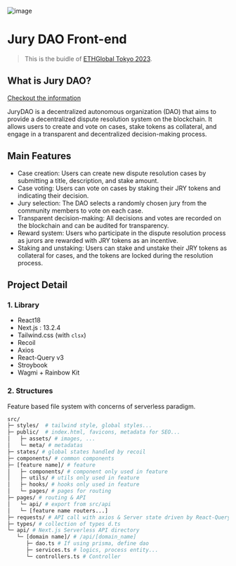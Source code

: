 ![image](https://user-images.githubusercontent.com/65929678/232244423-20b3e899-92b7-4b3e-8fbe-3c31ba2b5055.png)

# Jury DAO Front-end

> This is the buidle of [ETHGlobal Tokyo 2023](https://ethglobal.com/events/tokyo).

## What is Jury DAO?

[Checkout the information](https://github.com/catze-labs/jury-dao-info)

JuryDAO is a decentralized autonomous organization (DAO) that aims to provide a decentralized dispute resolution system on the blockchain. It allows users to create and vote on cases, stake tokens as collateral, and engage in a transparent and decentralized decision-making process.


## Main Features

- Case creation: Users can create new dispute resolution cases by submitting a title, description, and stake amount.
- Case voting: Users can vote on cases by staking their JRY tokens and indicating their decision.
- Jury selection: The DAO selects a randomly chosen jury from the community members to vote on each case.
- Transparent decision-making: All decisions and votes are recorded on the blockchain and can be audited for transparency.
- Reward system: Users who participate in the dispute resolution process as jurors are rewarded with JRY tokens as an incentive.
- Staking and unstaking: Users can stake and unstake their JRY tokens as collateral for cases, and the tokens are locked during the resolution process.


## Project Detail

### 1. Library

- React18
- Next.js : 13.2.4
- Tailwind.css (with `clsx`)
- Recoil
- Axios
- React-Query v3
- Stroybook
- Wagmi + Rainbow Kit

### 2. Structures

Feature based file system with concerns of serverless paradigm.

```bash
src/
├─ styles/  # tailwind style, global styles...
├─ public/  # index.html, favicons, metadata for SEO...
│   ├─ assets/ # images, ...
│   └─ meta/ # metadatas
├─ states/ # global states handled by recoil
├─ components/ # common components
├─ [feature name]/ # feature
│   ├─ components/ # component only used in feature
│   ├─ utils/ # utils only used in feature
│   ├─ hooks/ # hooks only used in feature
│   └─ pages/ # pages for routing
├─ pages/ # routing & API
│   └─ api/ # export from src/api
│   └─ [feature name routers...]
├─ requests/ # API call with axios & Server state driven by React-Query
├─ types/ # collection of types d.ts
└─ api/ # Next.js Serverless API directory
   └─ [domain name]/ # /api/[domain_name]
      ├─ dao.ts # If using prisma, define dao
      ├─ services.ts # logics, process entity...
      └─ controllers.ts # Controller
```
